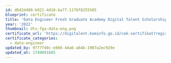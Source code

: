 ```yaml
---
id: d6d2d480-b921-4d10-ba77-1176f8255505
blueprint: certificate
title: 'Data Engineer Fresh Graduate Academy Digital Talent Scholarship'
year: '2022'
thumbnail: dts-fga-data-eng.png
certificate_url: 'https://digitalent.kominfo.go.id/cek-sertifikat?registrasi=149252928101-518'
certificate_categories:
  - data-engineer
updated_by: 9777f40c-e866-44a6-a64b-1907a2ec929e
updated_at: 1749091605
---
```

